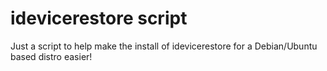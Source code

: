 # idevicerestore script
Just a script to help make the install of idevicerestore for a Debian/Ubuntu based distro easier!
